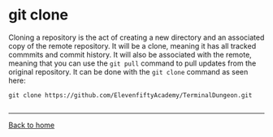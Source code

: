 # git clone 
Cloning a repository is the act of creating a new directory and an associated copy of the remote repository. It will be a clone, meaning it has all tracked commmits and commit history. 
It will also be associated with the remote, meaning that you can use the `git pull` command to pull updates from the original repository.
It can be done with the `git clone` command as seen here: 
```
git clone https://github.com/ElevenfiftyAcademy/TerminalDungeon.git


```
---
[Back to home](../README.md)
